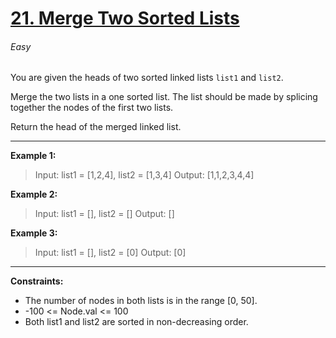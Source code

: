 
# [21. Merge Two Sorted Lists](https://leetcode.com/problems/merge-two-sorted-lists "21. Merge Two Sorted Lists")
###### Easy

You are given the heads of two sorted linked lists `list1` and `list2`.

Merge the two lists in a one sorted list. The list should be made by splicing together the nodes of the first two lists.

Return the head of the merged linked list.


------------



**Example 1:**
> Input: list1 = [1,2,4], list2 = [1,3,4]
Output: [1,1,2,3,4,4]

**Example 2:**
> Input: list1 = [], list2 = []
Output: []

**Example 3:**
> Input: list1 = [], list2 = [0]
Output: [0]

------------

**Constraints:**

- The number of nodes in both lists is in the range [0, 50].
- -100 <= Node.val <= 100
- Both list1 and list2 are sorted in non-decreasing order.